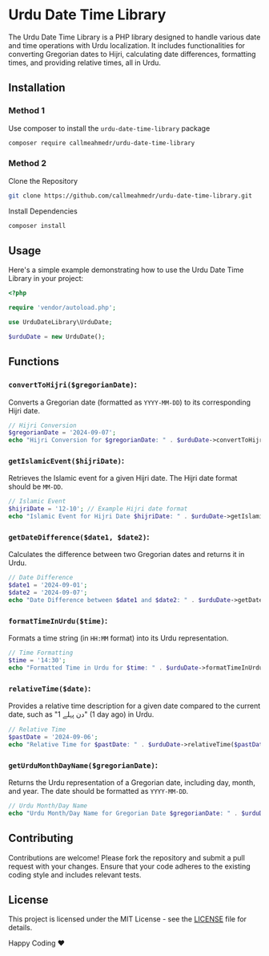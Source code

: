 # Urdu Date Time Library
The Urdu Date Time Library is a PHP library designed to handle various date and time operations with Urdu localization. It includes functionalities for converting Gregorian dates to Hijri, calculating date differences, formatting times, and providing relative times, all in Urdu.

## Installation
### Method 1
Use composer to install the `urdu-date-time-library` package
```bash
composer require callmeahmedr/urdu-date-time-library
```
### Method 2
Clone the Repository
```bash
git clone https://github.com/callmeahmedr/urdu-date-time-library.git
```
Install Dependencies
```bash
composer install
```

## Usage
Here's a simple example demonstrating how to use the Urdu Date Time Library in your project:
```php
<?php

require 'vendor/autoload.php';

use UrduDateLibrary\UrduDate;

$urduDate = new UrduDate();
```

## Functions
### `convertToHijri($gregorianDate)`:
Converts a Gregorian date (formatted as `YYYY-MM-DD`) to its corresponding Hijri date.
```php
// Hijri Conversion
$gregorianDate = '2024-09-07';
echo "Hijri Conversion for $gregorianDate: " . $urduDate->convertToHijri($gregorianDate) . "<br>";
```

### `getIslamicEvent($hijriDate)`:
Retrieves the Islamic event for a given Hijri date. The Hijri date format should be `MM-DD`.
```php
// Islamic Event
$hijriDate = '12-10'; // Example Hijri date format
echo "Islamic Event for Hijri Date $hijriDate: " . $urduDate->getIslamicEvent($hijriDate) . "<br>";
```

### `getDateDifference($date1, $date2)`:
Calculates the difference between two Gregorian dates and returns it in Urdu.
```php
// Date Difference
$date1 = '2024-09-01';
$date2 = '2024-09-07';
echo "Date Difference between $date1 and $date2: " . $urduDate->getDateDifference($date1, $date2) . "<br>";
```

### `formatTimeInUrdu($time)`:
Formats a time string (in `HH:MM` format) into its Urdu representation.
```php
// Time Formatting
$time = '14:30';
echo "Formatted Time in Urdu for $time: " . $urduDate->formatTimeInUrdu($time) . "<br>";
```

### `relativeTime($date)`:
Provides a relative time description for a given date compared to the current date, such as "1 دن پہلے" (1 day ago) in Urdu.
```php
// Relative Time
$pastDate = '2024-09-06';
echo "Relative Time for $pastDate: " . $urduDate->relativeTime($pastDate) . "<br>";
```

### `getUrduMonthDayName($gregorianDate)`:
Returns the Urdu representation of a Gregorian date, including day, month, and year. The date should be formatted as `YYYY-MM-DD`.
```php
// Urdu Month/Day Name
echo "Urdu Month/Day Name for Gregorian Date $gregorianDate: " . $urduDate->getUrduMonthDayName($gregorianDate) . "<br>";
```

## Contributing
Contributions are welcome! Please fork the repository and submit a pull request with your changes. Ensure that your code adheres to the existing coding style and includes relevant tests.

## License
This project is licensed under the MIT License - see the [LICENSE](https://github.com/callmeahmedr/urdu-date-time-library/blob/main/LICENSE) file for details.

Happy Coding ❤️